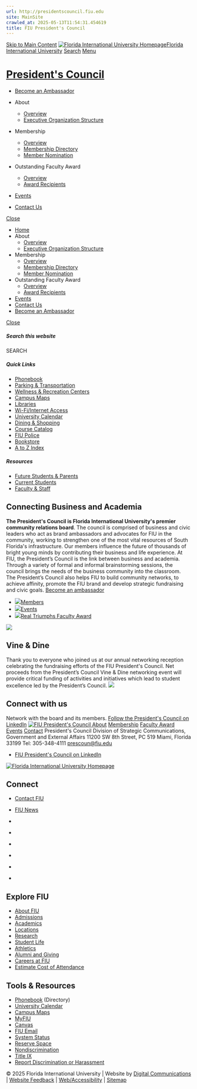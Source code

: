 ```yaml
---
url: http://presidentscouncil.fiu.edu
site: MainSite
crawled_at: 2025-05-13T11:54:31.454619
title: FIU President's Council
---
```


[Skip to Main Content](https://pc.fiu.edu/#main-content)
[![Florida International University Homepage](https://digicdn.fiu.edu/core/_assets/images/logo-top.svg)Florida International University](https://www.fiu.edu/)
[Search](https://pc.fiu.edu/)
[Menu](https://pc.fiu.edu/)
# [President's Council](https://pc.fiu.edu/index.html)
  * [Become an Ambassador](https://pc.fiu.edu/membership/index.html)


  * About
    * [Overview](https://pc.fiu.edu/about/index.html)
    * [Executive Organization Structure](https://pc.fiu.edu/about/executive-organization-structure/index.html)
  * Membership
    * [Overview](https://pc.fiu.edu/membership/index.html)
    * [Membership Directory](https://pc.fiu.edu/membership/membership-directory/index.html)
    * [Member Nomination](https://pc.fiu.edu/membership/member-nomination/index.html)
  * Outstanding Faculty Award
    * [Overview](https://pc.fiu.edu/faculty-award/index.html)
    * [Award Recipients](https://pc.fiu.edu/faculty-award/award-recipients/index.html)
  * [Events](https://pc.fiu.edu/events/index.html)
  * [Contact Us](https://pc.fiu.edu/contact-us/index.html)


[Close](https://pc.fiu.edu/)
  * [Home](https://pc.fiu.edu/index.html)
  * About
    * [Overview](https://pc.fiu.edu/about/index.html)
    * [Executive Organization Structure](https://pc.fiu.edu/about/executive-organization-structure/index.html)
  * Membership
    * [Overview](https://pc.fiu.edu/membership/index.html)
    * [Membership Directory](https://pc.fiu.edu/membership/membership-directory/index.html)
    * [Member Nomination](https://pc.fiu.edu/membership/member-nomination/index.html)
  * Outstanding Faculty Award
    * [Overview](https://pc.fiu.edu/faculty-award/index.html)
    * [Award Recipients](https://pc.fiu.edu/faculty-award/award-recipients/index.html)
  * [Events](https://pc.fiu.edu/events/index.html)
  * [Contact Us](https://pc.fiu.edu/contact-us/index.html)
  * [Become an Ambassador](https://pc.fiu.edu/membership/index.html)


[ Close ](https://pc.fiu.edu/)
##### Search this website
SEARCH
##### Quick Links
  * [ Phonebook](https://phonebook.fiu.edu)
  * [ Parking & Transportation](https://parking.fiu.edu/)
  * [ Wellness & Recreation Centers](https://dasa.fiu.edu/all-departments/wellness-recreation-centers/)
  * [ Campus Maps](http://campusmaps.fiu.edu/)
  * [ Libraries](https://library.fiu.edu/)
  * [ Wi-Fi/Internet Access](https://network.fiu.edu/)
  * [ University Calendar](https://calendar.fiu.edu/)
  * [ Dining & Shopping](https://shop.fiu.edu/)
  * [ Course Catalog](https://catalog.fiu.edu/)
  * [ FIU Police](https://police.fiu.edu/)
  * [ Bookstore](https://shop.fiu.edu/retail/barnes-noble/course-materials/)
  * [ A to Z Index](https://www.fiu.edu/atoz/index.html)


##### Resources
  * [ Future Students & Parents](https://www.fiu.edu/information-for/future-students-parents.html)
  * [ Current Students](https://www.fiu.edu/information-for/current-students.html)
  * [ Faculty & Staff](https://www.fiu.edu/information-for/faculty-staff.html)


## Connecting Business and Academia
**The President's Council is Florida International University's premier community relations board**. The council is comprised of business and civic leaders who act as brand ambassadors and advocates for FIU in the community, working to strengthen one of the most vital resources of South Florida's infrastructure. Our members influence the future of thousands of bright young minds by contributing their business and life experience.
At FIU, the President’s Council is the link between business and academia. Through a variety of formal and informal brainstorming sessions, the council brings the needs of the business community into the classroom. The President’s Council also helps FIU to build community networks, to achieve affinity, promote the FIU brand and develop strategic fundraising and civic goals.
[Become an ambassador](https://pc.fiu.edu/membership/index.html)
  * [![](https://pc.fiu.edu/_assets/images/thumbnail-become-member-cta.jpg)Members](https://pc.fiu.edu/membership/index.html)
  * [![](https://pc.fiu.edu/_assets/images/thumbnail-events.jpg)Events](https://pc.fiu.edu/events/index.html)
  * [![](https://pc.fiu.edu/_assets/images/selcuk-uluagac-600x400.jpg)Real Triumphs Faculty Award](https://pc.fiu.edu/faculty-award/index.html)


![](https://pc.fiu.edu/_assets/images/thumbnail-vine-dine.jpg)
## Vine & Dine
Thank you to everyone who joined us at our annual networking reception celebrating the fundraising efforts of the FIU President's Council. Net proceeds from the President’s Council Vine & Dine networking event will provide critical funding of activities and initiatives which lead to student excellence led by the President’s Council.
![](https://pc.fiu.edu/_assets/images/thumbnail-linkedin.jpg)
## Connect with us
Network with the board and its members.
[Follow the President's Council on LinkedIn](https://www.linkedin.com/company/fiupc/)
[ ![FIU President's Council](https://pc.fiu.edu/_assets/images/presidents-council-logo-640x134.png) ](https://pc.fiu.edu/index.html)
[About](https://pc.fiu.edu/about/index.html) [Membership](https://pc.fiu.edu/membership/index.html) [Faculty Award](https://pc.fiu.edu/faculty-award/index.html) [Events](https://pc.fiu.edu/events/index.html) [Contact](https://pc.fiu.edu/contact-us/index.html)
President's Council
Division of Strategic Communications, Government and External Affairs
11200 SW 8th Street, PC 519 Miami, Florida 33199 Tel: 305-348-4111 prescoun@fiu.edu
  * [ FIU President's Council on LinkedIn ](https://www.linkedin.com/company/fiupc/)


[ ![Florida International University Homepage](https://digicdn.fiu.edu/core/_assets/images/footer-logo.svg) ](https://www.fiu.edu/)
## Connect
  * [Contact FIU](https://www.fiu.edu/about/contact-us/index.html)
  * [FIU News](https://news.fiu.edu/)


  * [](https://www.instagram.com/fiuinstagram/)
  * [](https://www.linkedin.com/school/florida-international-university/)
  * [](https://www.facebook.com/floridainternational)
  * [](https://twitter.com/fiu)
  * [](https://www.youtube.com/user/FloridaInternational)
  * [](https://flickr.com/photos/fiu)


## Explore FIU
  * [About FIU](https://www.fiu.edu/about/index.html)
  * [Admissions](https://www.fiu.edu/admissions/index.html)
  * [Academics](https://www.fiu.edu/academics/index.html)
  * [Locations](https://www.fiu.edu/locations/index.html)
  * [Research](https://www.fiu.edu/research/index.html)
  * [Student Life](https://www.fiu.edu/student-life/index.html)
  * [Athletics](https://www.fiu.edu/athletics/index.html)
  * [Alumni and Giving](https://www.fiu.edu/alumni-and-giving/index.html)
  * [Careers at FIU](https://hr.fiu.edu/careers/)
  * [Estimate Cost of Attendance](https://onestop.fiu.edu/finances/estimate-your-costs/)


## Tools & Resources
  * [Phonebook](https://phonebook.fiu.edu) (Directory)
  * [University Calendar](https://calendar.fiu.edu/)
  * [Campus Maps](https://campusmaps.fiu.edu/)
  * [MyFIU](https://my.fiu.edu/)
  * [Canvas](https://canvas.fiu.edu)
  * [FIU Email](http://mail.fiu.edu/)
  * [System Status](https://fiu.service-now.com/sp?id=services_status)
  * [Reserve Space](https://centralreservations.fiu.edu/)
  * [Nondiscrimination](https://ace.fiu.edu/civil-rights/harassment-and-discrimination/)
  * [Title IX](https://ace.fiu.edu/title-ix/)
  * [Report Discrimination or Harassment](https://report.fiu.edu/)


© 2025 Florida International University  | Website by [Digital Communications](https://stratcomm.fiu.edu/digital-print/websites/) | [Website Feedback](https://webforms.fiu.edu/view.php?id=370774&element_5=https://pc.fiu.edu/) | [Web/Accessibility](https://accessibility.fiu.edu/) | [Sitemap](https://pc.fiu.edu/sitemap.html)
